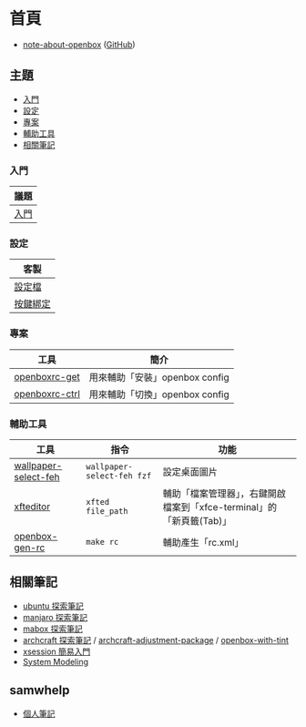 
# 首頁

* [note-about-openbox](https://samwhelp.github.io/note-about-openbox/) ([GitHub](https://github.com/samwhelp/note-about-openbox))


## 主題

* [入門](#入門)
* [設定](#設定)
* [專案](#專案)
* [輔助工具](#輔助工具)
* [相關筆記](#相關筆記)


### 入門

| 議題 |
| --- |
| [入門](https://samwhelp.github.io/note-about-openbox/read/start.html) |


### 設定

| 客製 |
| --- |
| [設定檔](https://samwhelp.github.io/note-about-openbox/read/config/main.html) |
| [按鍵綁定](https://samwhelp.github.io/note-about-openbox/read/scenario/main.html) |


### 專案

| 工具 | 簡介 |
| --- | --- |
| [openboxrc-get](https://samwhelp.github.io/note-about-openbox/read/project/openboxrc-profile/openboxrc-get.html) | 用來輔助「安裝」openbox config |
| [openboxrc-ctrl](https://samwhelp.github.io/note-about-openbox/read/project/openboxrc-profile/openboxrc-ctrl.html) | 用來輔助「切換」openbox config |


### 輔助工具

| 工具 | 指令 | 功能 |
| --- | --- | --- |
| [wallpaper-select-feh](https://samwhelp.github.io/note-about-fzf/read/project/wallpaper-select/wallpaper-select-feh) | `wallpaper-select-feh fzf` | 設定桌面圖片 |
| [xfteditor](https://samwhelp.github.io/tool-xfteditor/read/project/xfteditor/) | `xfted file_path` | 輔助「檔案管理器」，右鍵開啟檔案到「xfce-terminal」的「新頁籤(Tab)」 |
| [openbox-gen-rc](https://github.com/samwhelp/note-about-openbox/tree/gh-pages/_demo/config/openbox-config/main/config/openbox/share/gen/openbox-gen-rc) | `make rc` | 輔助產生「rc.xml」 |


## 相關筆記

* [ubuntu 探索筆記](https://samwhelp.github.io/note-about-ubuntu/)
* [manjaro 探索筆記](https://samwhelp.github.io/note-about-manjaro/)
* [mabox 探索筆記](https://samwhelp.github.io/note-about-mabox/)
* [archcraft 探索筆記](https://samwhelp.github.io/note-about-archcraft/) / [archcraft-adjustment-package](https://github.com/samwhelp/archcraft-adjustment-package/) / [openbox-with-tint](https://github.com/samwhelp/archcraft-adjustment-package/tree/main/core/wm/openbox/archcraft-modeling-openbox-with-tint/asset/etc/skel/.local/share/openboxrc-profile/openbox-with-tint)
* [xsession 簡易入門](https://samwhelp.github.io/note-about-xsession/)
* [System Modeling](https://samwhelp.github.io/system-modeling/)

## samwhelp

* [個人筆記](https://samwhelp.github.io/book/)
